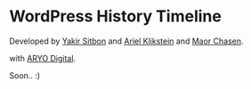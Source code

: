 WordPress History Timeline
===============

Developed by [Yakir Sitbon](http://www.yakirs.net/) and [Ariel Klikstein](http://www.arielk.net/) and [Maor Chasen](http://maorchasen.com/).

with [ARYO Digital](http://www.aryo.co.il/).

Soon.. :)
